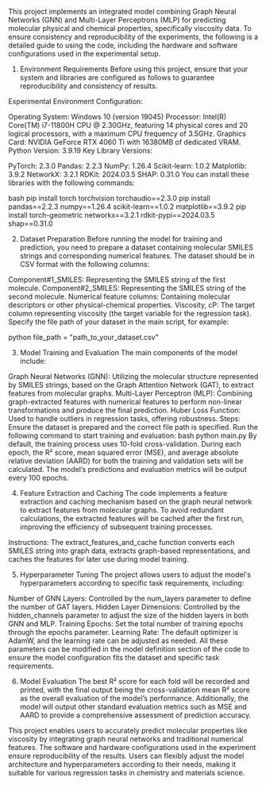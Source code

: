 This project implements an integrated model combining Graph Neural Networks (GNN) and Multi-Layer Perceptrons (MLP) for predicting molecular physical and chemical properties, specifically viscosity data. To ensure consistency and reproducibility of the experiments, the following is a detailed guide to using the code, including the hardware and software configurations used in the experimental setup.

1. Environment Requirements
Before using this project, ensure that your system and libraries are configured as follows to guarantee reproducibility and consistency of results.

Experimental Environment Configuration:

Operating System: Windows 10 (version 19045)
Processor: Intel(R) Core(TM) i7-11800H CPU @ 2.30GHz, featuring 14 physical cores and 20 logical processors, with a maximum CPU frequency of 3.5GHz.
Graphics Card: NVIDIA GeForce RTX 4060 Ti with 16380MB of dedicated VRAM.
Python Version: 3.9.19
Key Library Versions:

PyTorch: 2.3.0
Pandas: 2.2.3
NumPy: 1.26.4
Scikit-learn: 1.0.2
Matplotlib: 3.9.2
NetworkX: 3.2.1
RDKit: 2024.03.5
SHAP: 0.31.0
You can install these libraries with the following commands:

bash
pip install torch torchvision torchaudio==2.3.0
pip install pandas==2.2.3 numpy==1.26.4 scikit-learn==1.0.2 matplotlib==3.9.2
pip install torch-geometric networkx==3.2.1 rdkit-pypi==2024.03.5 shap==0.31.0

2. Dataset Preparation
Before running the model for training and prediction, you need to prepare a dataset containing molecular SMILES strings and corresponding numerical features. The dataset should be in CSV format with the following columns:

Component#1_SMILES: Representing the SMILES string of the first molecule.
Component#2_SMILES: Representing the SMILES string of the second molecule.
Numerical feature columns: Containing molecular descriptors or other physical-chemical properties.
Viscosity, cP: The target column representing viscosity (the target variable for the regression task).
Specify the file path of your dataset in the main script, for example:

python
file_path = "path_to_your_dataset.csv"

3. Model Training and Evaluation
The main components of the model include:

Graph Neural Networks (GNN): Utilizing the molecular structure represented by SMILES strings, based on the Graph Attention Network (GAT), to extract features from molecular graphs.
Multi-Layer Perceptron (MLP): Combining graph-extracted features with numerical features to perform non-linear transformations and produce the final prediction.
Huber Loss Function: Used to handle outliers in regression tasks, offering robustness.
Steps:
Ensure the dataset is prepared and the correct file path is specified.
Run the following command to start training and evaluation:
bash
python main.py
By default, the training process uses 10-fold cross-validation. During each epoch, the R² score, mean squared error (MSE), and average absolute relative deviation (AARD) for both the training and validation sets will be calculated. The model’s predictions and evaluation metrics will be output every 100 epochs.

4. Feature Extraction and Caching
The code implements a feature extraction and caching mechanism based on the graph neural network to extract features from molecular graphs. To avoid redundant calculations, the extracted features will be cached after the first run, improving the efficiency of subsequent training processes.

Instructions:
The extract_features_and_cache function converts each SMILES string into graph data, extracts graph-based representations, and caches the features for later use during model training.

5. Hyperparameter Tuning
The project allows users to adjust the model's hyperparameters according to specific task requirements, including:

Number of GNN Layers: Controlled by the num_layers parameter to define the number of GAT layers.
Hidden Layer Dimensions: Controlled by the hidden_channels parameter to adjust the size of the hidden layers in both GNN and MLP.
Training Epochs: Set the total number of training epochs through the epochs parameter.
Learning Rate: The default optimizer is AdamW, and the learning rate can be adjusted as needed.
All these parameters can be modified in the model definition section of the code to ensure the model configuration fits the dataset and specific task requirements.

6. Model Evaluation
The best R² score for each fold will be recorded and printed, with the final output being the cross-validation mean R² score as the overall evaluation of the model’s performance. Additionally, the model will output other standard evaluation metrics such as MSE and AARD to provide a comprehensive assessment of prediction accuracy.

This project enables users to accurately predict molecular properties like viscosity by integrating graph neural networks and traditional numerical features. The software and hardware configurations used in the experiment ensure reproducibility of the results. Users can flexibly adjust the model architecture and hyperparameters according to their needs, making it suitable for various regression tasks in chemistry and materials science.
